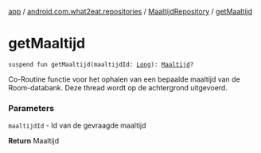 [app](../../index.md) / [android.com.what2eat.repositories](../index.md) / [MaaltijdRepository](index.md) / [getMaaltijd](./get-maaltijd.md)

# getMaaltijd

`suspend fun getMaaltijd(maaltijdId: `[`Long`](https://kotlinlang.org/api/latest/jvm/stdlib/kotlin/-long/index.html)`): `[`Maaltijd`](../../android.com.what2eat.model/-maaltijd/index.md)`?`

Co-Routine functie voor het ophalen van een bepaalde maaltijd van de Room-databank.
Deze thread wordt op de achtergrond uitgevoerd.

### Parameters

`maaltijdId` - Id van de gevraagde maaltijd

**Return**
Maaltijd

